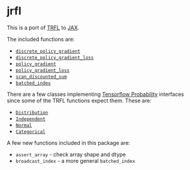 # jrfl

This is a port of [TRFL](https://github.com/deepmind/trfl) to [JAX](https://github.com/google/jax).

The included functions are:

* [`discrete_policy_gradient`](https://github.com/deepmind/trfl/blob/master/docs/trfl.md#discrete_policy_gradientpolicy_logits-actions-action_values-namediscrete_policy_gradient)
* [`discrete_policy_gradient_loss`](https://github.com/deepmind/trfl/blob/master/docs/trfl.md#discrete_policy_gradient_losspolicy_logits-actions-action_values-namediscrete_policy_gradient_loss)
* [`policy_gradient`](https://github.com/deepmind/trfl/blob/master/docs/trfl.md#policy_gradientpolicies-actions-action_values-policy_varsnone-namepolicy_gradient)
* [`policy_gradient_loss`](https://github.com/deepmind/trfl/blob/master/docs/trfl.md#policy_gradient_losspolicies-actions-action_values-policy_varsnone-namepolicy_gradient_loss)
* [`scan_discounted_sum`](https://github.com/deepmind/trfl/blob/master/docs/trfl.md#scan_discounted_sumsequence-decay-initial_value-reversefalse-sequence_lengthsnone-back_proptrue-namescan_discounted_sum)
* [`batched_index`](https://github.com/deepmind/trfl/blob/master/docs/trfl.md#batched_indexvalues-indices)

There are a few classes implementing [Tensorflow Probability](https://www.tensorflow.org/probability) interfaces since some of the TRFL functions expect them.  These are:

* [`Distribution`](https://www.tensorflow.org/probability/api_docs/python/tfp/distributions/Distribution)
* [`Independent`](https://www.tensorflow.org/probability/api_docs/python/tfp/distributions/Independent)
* [`Normal`](https://www.tensorflow.org/probability/api_docs/python/tfp/distributions/Normal)
* [`Categorical`](https://www.tensorflow.org/probability/api_docs/python/tfp/distributions/Categorical)

A few new functions included in this package are:

* `assert_array` - check array shape and dtype
* `broadcast_index` - a more general `batched_index`
